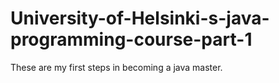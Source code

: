# University-of-Helsinki-s-java-programming-course-part-1
These are my first steps in becoming a java master.
